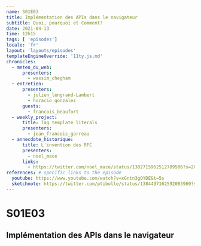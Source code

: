 ```yaml
---
name: S01E03
title: Implémentation des APIs dans le navigateur
subtitle: Quoi, pourquoi et Comment?
date: 2021-04-13
time: 12h15
tags: [ 'episodes']
locale: 'fr'
layout: 'layouts/episodes'
templateEngineOverride: '11ty.js,md'
chronicles:
  - meteo_du_web:
      presenters: 
        - wassim_chegham
  - entretien:
      presenters:
        - julien_lengrand-Lambert
        - horacio_gonzalez
      guests:
        - francois_beaufort
  - weekly_project:
      title: Tag template literals
      presenters: 
        - jean_francois_garreau
  - annecdote_historique:
      title: L'invention des RFC
      presenters:
        - noel_mace
      links:
        - https://twitter.com/noel_mace/status/1382715962512789506?s=20
references: # specific links to the episode
  youtube: https://www.youtube.com/watch?v=xGntn3gOYDE&t=5s
  sketchnote: https://twitter.com/ptibulle/status/1384497162592083969?s=20
---
```


# S01E03 

## Implémentation des APIs dans le navigateur